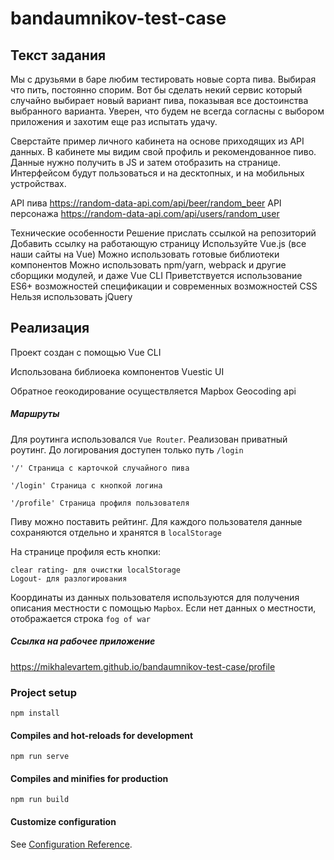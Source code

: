 # bandaumnikov-test-case

## Текст задания

Мы с друзьями в баре любим тестировать новые сорта пива. Выбирая что пить, постоянно спорим. Вот бы сделать некий сервис который случайно выбирает новый вариант пива, показывая все достоинства выбранного варианта. Уверен, что будем не всегда согласны с выбором приложения и захотим еще раз испытать удачу.

Сверстайте пример личного кабинета на основе приходящих из API данных. В кабинете мы видим свой профиль и рекомендованное пиво. Данные нужно получить в JS и затем отобразить на странице. Интерфейсом будут пользоваться и на десктопных, и на мобильных устройствах.

API пива https://random-data-api.com/api/beer/random_beer 
API персонажа https://random-data-api.com/api/users/random_user 

Технические особенности
Решение прислать ссылкой на репозиторий  
Добавить ссылку на работающую страницу
Используйте Vue.js (все наши сайты на Vue)
Можно использовать готовые библиотеки компонентов
Можно использовать npm/yarn, webpack и другие сборщики модулей, и даже Vue CLI
Приветствуется использование ES6+ возможностей спецификации и современных возможностей CSS
Нельзя использовать jQuery

## Реализация

Проект создан с помощью Vue CLI

Использована библиоека компонентов Vuestic UI

Обратное геокодирование осуществляется Mapbox Geocoding api

##### Маршруты
Для роутинга использовался `Vue Router`.
Реализован приватный роутинг. До логирования доступен только путь `/login`
```
'/' Страница с карточкой случайного пива
```
```
'/login' Страница с кнопкой логина
```
```
'/profile' Страница профиля пользователя
```

  Пиву можно поставить рейтинг. Для каждого пользователя данные сохраняются отдельно и хранятся в ```localStorage```
  
  На странице профиля есть кнопки: 
  
    clear rating- для очистки localStorage
    Logout- для разлогирования
    
Координаты из данных пользователя используются для получения описания местности с помощью ```Mapbox```.
Если нет данных о местности, отображается строка ```fog of war```

##### Ссылка на рабочее приложение
https://mikhalevartem.github.io/bandaumnikov-test-case/profile

### Project setup
```
npm install
```

#### Compiles and hot-reloads for development
```
npm run serve
```

#### Compiles and minifies for production
```
npm run build
```

#### Customize configuration
See [Configuration Reference](https://cli.vuejs.org/config/).

